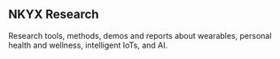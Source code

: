 ## NKYX Research

Research tools, methods, demos and reports about wearables, personal health and wellness, intelligent IoTs, and AI. 
